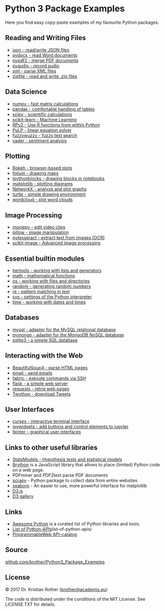 
# Python 3 Package Examples

Here you find easy copy-paste examples of my favourite Python packages.


## Reading and Writing Files

* [json - read/write JSON files](json/)
* [pydocx - read Word documents](pydocx/)
* [pypdf2 - merge PDF documents](pypdf2/)
* [pyaudio - record audio](pyaudio/)
* [xml - parse XML files](xml/)
* [zipfile - read and write .zip files](zipfile/)

## Data Science

* [numpy - fast matrix calculations](numpy/)
* [pandas - comfortable handling of tables](pandas/)
* [scipy - scientific calculations](scipy/)
* [scikit-learn - Machine Learning](sklearn/)
* [RPy2 - Use R functions from within Python](RPy/)
* [PuLP - linear equation solver](PuLP/)
* [fuzzywuzzy - fuzzy text search](fuzzywuzzy/)
* [vader - sentiment analysis](vader/)

## Plotting

* [Bokeh - browser-based plots](bokeh/)
* [folium - drawing maps](folium/)
* [ipythonblocks - drawing blocks in notebooks](ipythonblocks/)
* [matplotlib - plotting diagrams](matplotlib/)
* [NetworkX - analyze and plot graphs](networkx/)
* [turtle - simple drawing environment](turtle/)
* [wordcloud - plot word clouds](wordcloud/)

## Image Processing

* [moviepy - edit video clips](moviepy/)
* [pillow - image manipulation](pillow/)
* [pytesseract - extract text from images (OCR)](pytesseract/)
* [scikit-image - Advanced image processing](scikit-image/)

## Essential builtin modules

* [itertools - working with lists and generators](/itertools)
* [math - mathematical functions](math/)
* [os - working with files and directories](os/)
* [random - generating random numbers](random/)
* [re - pattern matching in text](re/)
* [sys - settings of the Python interpreter](sys/)
* [time - working with dates and times](time/)

## Databases

* [mysql - adapter for the MySQL relational database](mysql/)
* [pymongo - adapter for the MongoDB NoSQL database](pymongo/)
* [sqlite3 - a simple SQL database](sqlite3/)

## Interacting with the Web

* [BeautifulSoup4 - parse HTML pages](beautiful_soup/)
* [email - send emails](email/)
* [fabric - execute commands via SSH](fabric/)
* [flask - a simple web server](flask/)
* [requests - retrie web pages](requests/)
* [Twython - download Tweets](twython/)

## User Interfaces

* [curses - interactive terminal interface](curses/)
* [ipywidgets - add buttons and control elements to jupyter](ipywidgets/)
* [tkinter - graphical user interfaces](tkinter/)


## Links to other useful libraries

* [StatsModels - Hypothesis tests and statistical models](http://statsmodels.sourceforge.net/)
* [Brython](http://brython.info/) is a JavaScript library that allows to place (limited) Python code on a web page.
* PDFminer and PDF2text parse PDF documents
* [scrapy](http://scrapy.org/) - Python package to collect data from entire websites
* [seaborn](http://web.stanford.edu/~mwaskom/software/seaborn/) - An easier to use, more powerful interface for matplotlib
* [D3.js](http://d3js.org/)
* [D3 gallery](https://github.com/mbostock/d3/wiki/Gallery)

## Links

* [Awesome Python](https://awesome-python.com/) is a curated list of Python libraries and tools.
* [List of Python-APIs](http://www.pythonforbeginners.com/development/)list-of-python-apis/
* [ProgrammableWeb API-catalog](http://www.programmableweb.com/)

## Source

[github.com/krother/Python3_Package_Examples](https://github.com/krother/Python3_Package_Examples)

## License

© 2017 Dr. Kristian Rother (krother@academis.eu)

The code is distributed under the conditions of the MIT License. See LICENSE.TXT for details.
